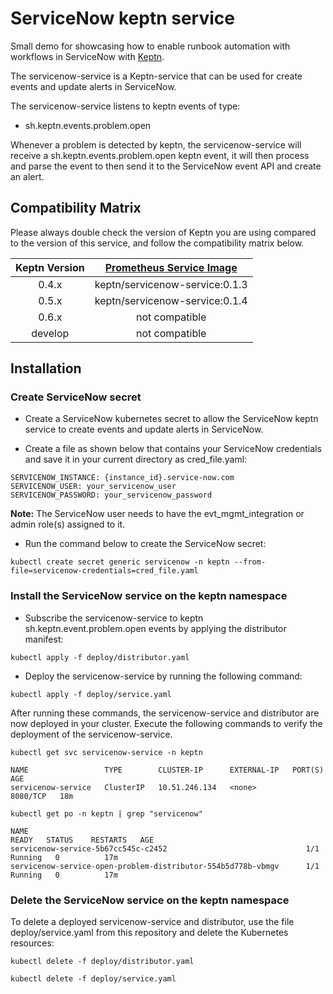 # ServiceNow keptn service

Small demo for showcasing how to enable runbook automation with workflows in ServiceNow with [Keptn](https://keptn.sh).

The servicenow-service is a Keptn-service that can be used for create events and update alerts in ServiceNow.

The servicenow-service listens to keptn events of type:

- sh.keptn.events.problem.open

Whenever a problem is detected by keptn, the servicenow-service will receive a sh.keptn.events.problem.open keptn event, it will then process and parse the event to then send it to the ServiceNow event API and create an alert.

## Compatibility Matrix

Please always double check the version of Keptn you are using compared to the version of this service, and follow the compatibility matrix below.


| Keptn Version    | [Prometheus Service Image](https://hub.docker.com/r/keptn/servicenow-service/tags) |
|:----------------:|:----------------------------------------:|
|       0.4.x      | keptn/servicenow-service:0.1.3  |
|       0.5.x      | keptn/servicenow-service:0.1.4  |
|       0.6.x      | not compatible |
|      develop     | not compatible |

## Installation

### Create ServiceNow secret

- Create a ServiceNow kubernetes secret to allow the ServiceNow keptn service to create events and update alerts in ServiceNow.

- Create a file as shown below that contains your ServiceNow credentials and save it in your current directory as cred_file.yaml:

```
SERVICENOW_INSTANCE: {instance_id}.service-now.com
SERVICENOW_USER: your_servicenow_user
SERVICENOW_PASSWORD: your_servicenow_password
```

**Note:** The ServiceNow user needs to have the evt_mgmt_integration or admin role(s) assigned to it.

- Run the command below to create the ServiceNow secret:

```
kubectl create secret generic servicenow -n keptn --from-file=servicenow-credentials=cred_file.yaml
```

### Install the ServiceNow service on the keptn namespace

- Subscribe the servicenow-service to keptn sh.keptn.event.problem.open events by applying the distributor manifest:

```
kubectl apply -f deploy/distributor.yaml
```

- Deploy the servicenow-service by running the following command:

```
kubectl apply -f deploy/service.yaml
```

After running these commands, the servicenow-service and distributor are now deployed in your cluster. Execute the following commands to verify the deployment of the servicenow-service.

```
kubectl get svc servicenow-service -n keptn
```

```
NAME                 TYPE        CLUSTER-IP      EXTERNAL-IP   PORT(S)    AGE
servicenow-service   ClusterIP   10.51.246.134   <none>        8080/TCP   18m
```

```
kubectl get po -n keptn | grep "servicenow"
```

```
NAME                                                              READY   STATUS    RESTARTS   AGE
servicenow-service-5b67cc545c-c2452                               1/1     Running   0          17m
servicenow-service-open-problem-distributor-554b5d778b-vbmgv      1/1     Running   0          17m
```

### Delete the ServiceNow service on the keptn namespace

To delete a deployed servicenow-service and distributor, use the file deploy/service.yaml from this repository and delete the Kubernetes resources:

```
kubectl delete -f deploy/distributor.yaml
```

```
kubectl delete -f deploy/service.yaml
```